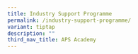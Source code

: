 ```yaml
---
title: Industry Support Programme
permalink: /industry-support-programme/
variant: tiptap
description: ""
third_nav_title: APS Academy
---
```

